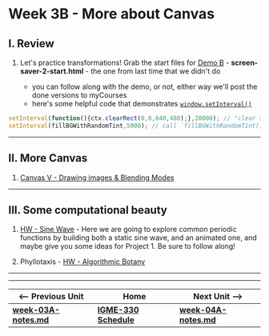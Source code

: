 # Week 3B - More about Canvas

## I. Review

1. Let's practice transformations! Grab the start files for [Demo B](https://github.com/tonethar/IGME-330-Master/blob/master/notes/canvas-3.md#demo-B) - **screen-saver-2-start.html** - the one from last time that we didn't do

    - you can follow along with the demo, or not, either way we'll post the done versions to myCourses
    - here's some helpful code that demonstrates [`window.setInterval()`](https://developer.mozilla.org/en-US/docs/Web/API/WindowOrWorkerGlobalScope/setInterval)
    
```js
setInterval(function(){ctx.clearRect(0,0,640,480);},20000); // "clear screen" every 20 seconds
setInterval(fillBGWithRandomTint,5000); // call `fillBGWithRandomTint()` every 5 seconds
```

<hr>

## II. More Canvas

1. [Canvas V - Drawing images & Blending Modes](https://github.com/tonethar/IGME-330-Master/blob/master/notes/canvas-5.md)

<hr>

## III. Some computational beauty

1. [HW - Sine Wave](https://github.com/tonethar/IGME-330-Master/blob/master/notes/HW-sine-wave.md) - Here we are going to explore common periodic functions by building both a static sine wave, and an animated one, and maybe give you some ideas for Project 1. Be sure to follow along!

2. Phyllotaxis - [HW - Algorithmic Botany](https://github.com/tonethar/IGME-330-Master/blob/master/notes/HW-algorithmic-botany.md)

<!--
- [Project 1](../projects/project-1.md) questions?
- Review [HW - Lorenz Attractor](https://github.com/tonethar/IGME-330-Master/blob/master/notes/HW-lorenz-attractor.md)
- Any questions about [The IIFE - "Immediately Invoked Function Expression"](https://github.com/tonethar/IGME-330-Master/blob/master/notes/IIFE-notes.md) ?
- Let's get you to do some [IIFE-review.md](https://github.com/tonethar/IGME-330-Master/blob/master/notes/IIFE-review.md) on your own!
- Canvas transforms (translate, rotate, scale) [Canvas III - Transformations](https://github.com/tonethar/IGME-330-Master/blob/master/notes/canvas-3.md):
  - if we are not able to get through the entire demo during today's class, there are videos of the demo linked on the bottom of the *Canvas III* page
-->

<hr><hr>

| <-- Previous Unit | Home | Next Unit -->
| --- | --- | --- 
| [**week-03A-notes.md**](week-03A-notes.md)     |  [**IGME-330 Schedule**](../schedule.md) | [**week-04A-notes.md**](week-04A-notes.md)
